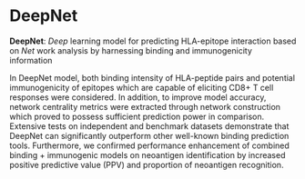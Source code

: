 # DeepNet
**DeepNet**: _Deep_ learning model for predicting HLA-epitope interaction based on _Net_ work analysis by harnessing binding and immunogenicity information

In DeepNet model, both binding intensity of HLA-peptide pairs and potential immunogenicity of epitopes which are capable of eliciting CD8+ T cell responses were considered. In addition, to improve model accuracy, network centrality metrics were extracted through network construction which proved to possess sufficient prediction power in comparison. Extensive tests on independent and benchmark datasets demonstrate that DeepNet can significantly outperform other well-known binding prediction tools. Furthermore, we confirmed performance enhancement of combined binding + immunogenic models on neoantigen identification by increased positive predictive value (PPV) and proportion of neoantigen recognition.
